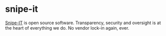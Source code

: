 snipe-it
========

[Snipe-IT][1] is open source software. Transparency, security and oversight is
at the heart of everything we do. No vendor lock-in again, ever.

[1]: https://snipeitapp.com/
